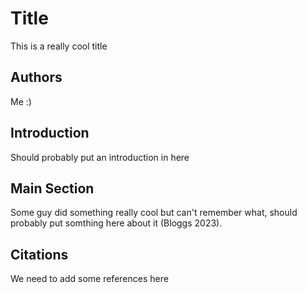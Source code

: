 # Title

This is a really cool title

## Authors
Me :)

## Introduction
Should probably put an introduction in here

## Main Section
Some guy did something really cool but can't remember what, should probably put somthing here about it (Bloggs 2023).

## Citations
We need to add some references here
